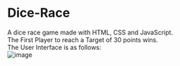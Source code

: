 # Dice-Race
A dice race game made with HTML, CSS and JavaScript. <br>
The First Player to reach a Target of 30 points wins. <br>
The User Interface is as follows: <br>
![image](https://user-images.githubusercontent.com/61089784/177539974-23ab3358-9732-45c4-aa5d-c4b18c0e7b5e.png)
